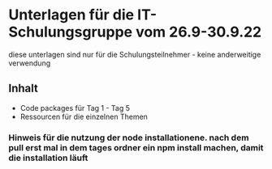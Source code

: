<h1>Unterlagen für die IT-Schulungsgruppe vom 26.9-30.9.22</h1>
<p>diese unterlagen sind nur für die Schulungsteilnehmer - keine anderweitige verwendung</p>

<h2>Inhalt</h2>

<ul>
<li>Code packages für Tag 1 - Tag 5</li>
<li>Ressourcen für die einzelnen Themen</li>

</ul>

<h3>Hinweis für die nutzung der node installationene. nach dem pull erst mal in dem tages ordner ein npm install machen, damit die installation läuft</h3>

